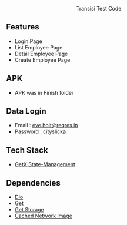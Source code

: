 <p align="center">
  Transisi Test Code
</p>

## Features

- Login Page
- List Employee Page
- Detail Employee Page
- Create Employee Page

## APK

- APK was in Finish folder

## Data Login

- Email : eve.holt@reqres.in
- Password : cityslicka

## Tech Stack

- [GetX State-Management](https://medium.flutterdevs.com/getx-state-management-in-flutter-a9710277b0bc)

## Dependencies

- [Dio](https://pub/dev/packages/dio)
- [Get](https://pub.dev/packages/get)
- [Get Storage](https://pub.dev/packages/get_storage)
- [Cached Network Image](https://pub.dev/packages/cached_network_image)